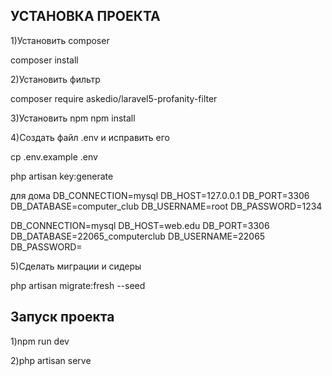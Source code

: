 ## УСТАНОВКА ПРОЕКТА
1)Установить composer

composer install

2)Установить фильтр

composer require askedio/laravel5-profanity-filter

3)Установить npm
npm install


4)Создать файл .env и исправить его

cp .env.example .env

php artisan key:generate

для дома
DB_CONNECTION=mysql
DB_HOST=127.0.0.1
DB_PORT=3306
DB_DATABASE=computer_club
DB_USERNAME=root
DB_PASSWORD=1234

DB_CONNECTION=mysql
DB_HOST=web.edu
DB_PORT=3306
DB_DATABASE=22065_computerclub
DB_USERNAME=22065
DB_PASSWORD=

5)Сделать миграции и сидеры

php artisan migrate:fresh --seed


## Запуск проекта

1)npm run dev

2)php artisan serve